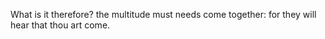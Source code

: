 What is it therefore? the multitude must needs come together: for they will hear that thou art come.
